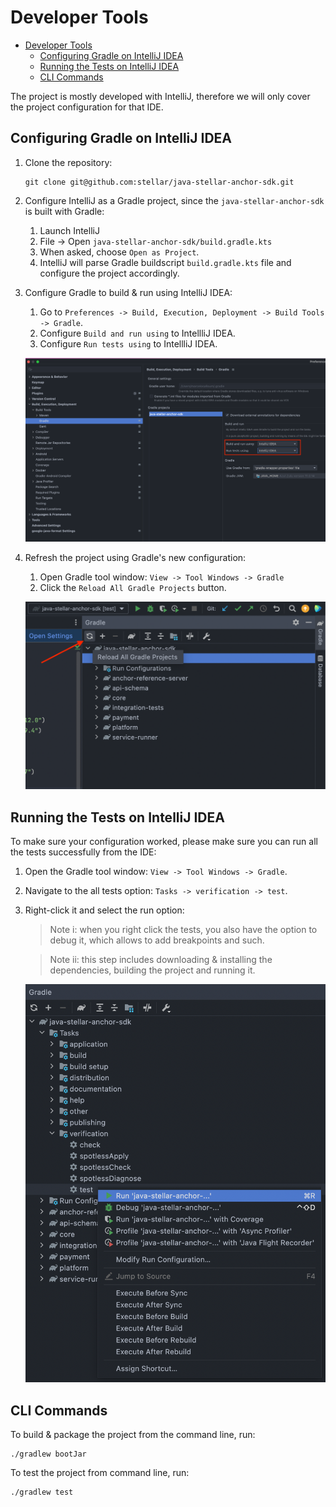 # Developer Tools

- [Developer Tools](#developer-tools)
  - [Configuring Gradle on IntelliJ IDEA](#configuring-gradle-on-intellij-idea)
  - [Running the Tests on IntelliJ IDEA](#running-the-tests-on-intellij-idea)
  - [CLI Commands](#cli-commands)

The project is mostly developed with IntelliJ, therefore we will only cover the project configuration for that IDE.

## Configuring Gradle on IntelliJ IDEA

1. Clone the repository:

    ```shell
    git clone git@github.com:stellar/java-stellar-anchor-sdk.git
    ```

2. Configure IntelliJ as a Gradle project, since the `java-stellar-anchor-sdk` is built with Gradle:

   1. Launch IntelliJ
   2. File -> Open `java-stellar-anchor-sdk/build.gradle.kts`
   3. When asked, choose `Open as Project`.
   4. IntelliJ will parse Gradle buildscript `build.gradle.kts` file and configure the project accordingly.

3. Configure Gradle to build & run using IntelliJ IDEA:
   1. Go to `Preferences -> Build, Execution, Deployment -> Build Tools -> Gradle`.
   2. Configure `Build and run using` to IntellliJ IDEA.
   3. Configure `Run tests using` to IntellliJ IDEA.
   
   ![configure-intellij-gradle.png](img/configure-intellij-gradle.png)

4. Refresh the project using Gradle's new configuration:
   1. Open Gradle tool window: `View -> Tool Windows -> Gradle`
   2. Click the `Reload All Gradle Projects` button.

   ![gradle-reload-all.png](img/gradle-reload-all.png)

## Running the Tests on IntelliJ IDEA

To make sure your configuration worked, please make sure you can run all the tests successfully from the IDE:

1. Open the Gradle tool window: `View -> Tool Windows -> Gradle`.
2. Navigate to the all tests option: `Tasks -> verification -> test`.
3. Right-click it and select the run option:

    > Note i: when you right click the tests, you also have the option to debug it, which allows to add breakpoints and such.

    > Note ii: this step includes downloading & installing the dependencies, building the project and running it.

    ![running-the-tests.png](img/running-the-tests.png)

## CLI Commands

To build & package the project from the command line, run:

```shell
./gradlew bootJar
```

To test the project from command line, run:

```shell
./gradlew test
```
